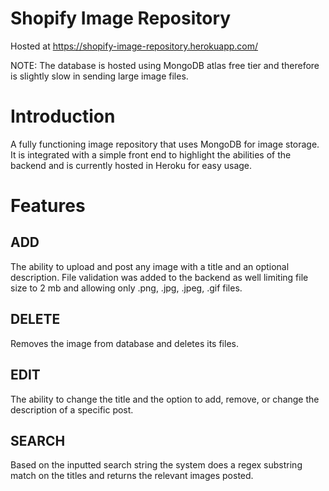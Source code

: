 # Shopify Image Repository

Hosted at https://shopify-image-repository.herokuapp.com/ 

NOTE: The database is hosted using MongoDB atlas free tier and therefore is slightly slow in sending large image files.


# Introduction

A fully functioning image repository that uses MongoDB for image storage. It is integrated with a simple front end to highlight the abilities of the backend and is currently hosted in Heroku for easy usage.


# Features

## ADD

The ability to upload and post any image with a title and an optional description. File validation was added to the backend as well limiting file size to 2 mb and allowing only .png, .jpg, .jpeg, .gif files.


## DELETE

Removes the image from database and deletes its files.

## EDIT 

The ability to change the title and the option to add, remove, or change the description of a specific post.

## SEARCH

Based on the inputted search string the system does a regex substring match on the titles and returns the relevant images posted.
